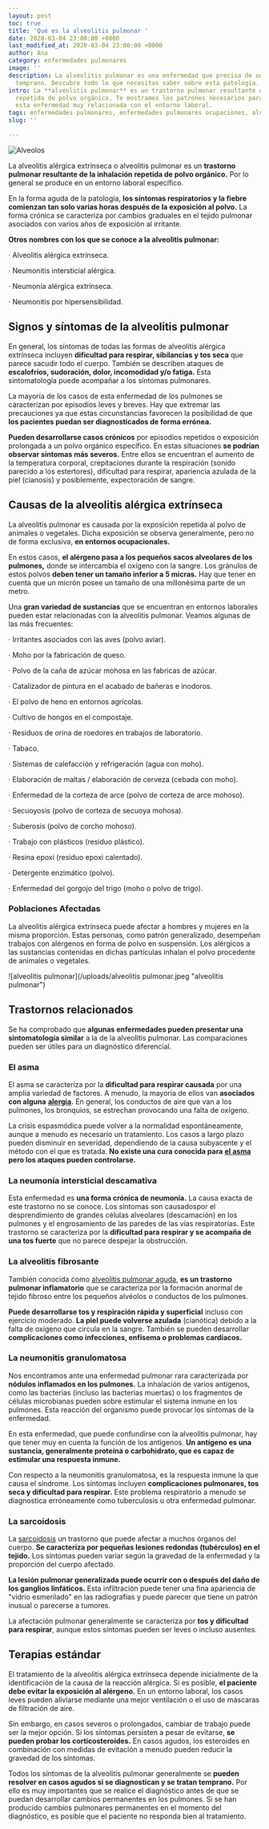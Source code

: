 ```yaml
---
layout: post
toc: true
title: 'Qué es la alveolitis pulmonar '
date: 2020-03-04 23:00:00 +0000
last_modified_at: 2020-03-04 23:00:00 +0000
author: Ana
category: enfermedades pulmonares
image: ''
description: La alveolitis pulmonar es una enfermedad que precisa de un diagnóstico
  temprano. Descubre todo lo que necesitas saber sobre esta patología.
intro: La **alveolitis pulmonar** es un trastorno pulmonar resultante de la inhalación
  repetida de polvo orgánico. Te mostramos los patrones necesarios para identificar
  esta enfermedad muy relacionada con el entorno laboral.
tags: enfermedades pulmonares, enfermedades pulmonares ocupaciones, alveolitis pulmonar
slug: ''

---
```

![Alveolos](/uploads/alveolos.jpeg "Alveolitis pulmonar")

La alveolitis alérgica extrínseca o alveolitis pulmonar es un **trastorno pulmonar resultante de la inhalación repetida de polvo orgánico.** Por lo general se produce en un entorno laboral específico.

En la forma aguda de la patología, **los síntomas respiratorios y la fiebre comienzan tan solo varias horas después de la exposición al polvo.** La forma crónica se caracteriza por cambios graduales en el tejido pulmonar asociados con varios años de exposición al irritante.

**Otros nombres con los que se conoce a la alveolitis pulmonar:**

· Alveolitis alérgica extrínseca.

· Neumonitis intersticial alérgica.

· Neumonía alérgica extrínseca.

· Neumonitis por hipersensibilidad.

## Signos y síntomas de la alveolitis pulmonar

En general, los síntomas de todas las formas de alveolitis alérgica extrínseca incluyen **dificultad para respirar, sibilancias y tos seca** que parece sacudir todo el cuerpo. También se describen ataques de **escalofríos, sudoración, dolor, incomodidad y/o fatiga.** Esta sintomatología puede acompañar a los síntomas pulmonares.

La mayoría de los casos de esta enfermedad de los pulmones se caracterizan por episodios leves y breves. Hay que extremar las precauciones ya que estas circunstancias favorecen la posibilidad de que **los pacientes puedan ser diagnosticados de forma errónea.**

**Pueden desarrollarse casos crónicos** por episodios repetidos o exposición prolongada a un polvo orgánico específico. En estas situaciones **se podrían observar síntomas más severos.** Entre ellos se encuentran el aumento de la temperatura corporal, crepitaciones durante la respiración (sonido parecido a los estertores), dificultad para respirar, apariencia azulada de la piel (cianosis) y posiblemente, expectoración de sangre.

## Causas de la alveolitis alérgica extrínseca

La alveolitis pulmonar es causada por la exposición repetida al polvo de animales o vegetales. Dicha exposición se observa generalmente, pero no de forma exclusiva, **en entornos ocupacionales.**

En estos casos, **el alérgeno pasa a los pequeños sacos alveolares de los pulmones,** donde se intercambia el oxígeno con la sangre. Los gránulos de estos polvos **deben tener un tamaño inferior a 5 micras.** Hay que tener en cuenta que un micrón posee un tamaño de una millonésima parte de un metro.

Una **gran variedad de sustancias** que se encuentran en entornos laborales pueden estar relacionadas con la alveolitis pulmonar. Veamos algunas de las más frecuentes:

· Irritantes asociados con las aves (polvo aviar).

· Moho por la fabricación de queso.

· Polvo de la caña de azúcar mohosa en las fabricas de azúcar.

· Catalizador de pintura en el acabado de bañeras e inodoros.

· El polvo de heno en entornos agrícolas.

· Cultivo de hongos en el compostaje.

· Residuos de orina de roedores en trabajos de laboratorio.

· Tabaco.

· Sistemas de calefacción y refrigeración (agua con moho).

· Elaboración de maltas / elaboración de cerveza (cebada con moho).

· Enfermedad de la corteza de arce (polvo de corteza de arce mohoso).

· Secuoyosis (polvo de corteza de secuoya mohosa).

· Suberosis (polvo de corcho mohoso).

· Trabajo con plásticos (residuo plástico).

· Resina epoxi (residuo epoxi calentado).

· Detergente enzimático (polvo).

· Enfermedad del gorgojo del trigo (moho o polvo de trigo).

### Poblaciones Afectadas

La alveolitis alérgica extrínseca puede afectar a hombres y mujeres en la misma proporción. Estas personas, como patrón generalizado, desempeñan trabajos con alérgenos en forma de polvo en suspensión. Los alérgicos a las sustancias contenidas en dichas partículas inhalan el polvo procedente de animales o vegetales.

![alveolitis pulmonar](/uploads/alveolitis pulmonar.jpeg "alveolitis pulmonar")

## Trastornos relacionados

Se ha comprobado que **algunas enfermedades pueden presentar una sintomatología similar** a la de la alveolitis pulmonar. Las comparaciones pueden ser útiles para un diagnóstico diferencial.

### El asma

El asma se caracteriza por la **dificultad para respirar causada** por una amplia variedad de factores. A menudo, la mayoría de ellos van **asociados con alguna** [**alergia**](https://zenseiapp.com/alergia/alergia-primavera-sintomas-prevencion/)**.** En general, los conductos de aire que van a los pulmones, los bronquios, se estrechan provocando una falta de oxígeno.

La crisis espasmódica puede volver a la normalidad espontáneamente, aunque a menudo es necesario un tratamiento. Los casos a largo plazo pueden disminuir en severidad, dependiendo de la causa subyacente y el método con el que es tratada. **No existe una cura conocida para** [**el asma**](https://zenseiapp.com/asma/guia-asma/) **pero los ataques pueden controlarse.**

### La neumonía intersticial descamativa

Esta enfermedad es **una forma crónica de neumonía.** La causa exacta de este trastorno no se conoce. Los síntomas son causados ​​por el desprendimiento de grandes células alveolares (descamación) en los pulmones y el engrosamiento de las paredes de las vías respiratorias. Este trastorno se caracteriza por la **dificultad para respirar y se acompaña de una tos fuerte** que no parece despejar la obstrucción.

### La alveolitis fibrosante

También conocida como [alveolitis pulmonar aguda](https://www.msdmanuals.com/es-es/professional/trastornos-pulmonares/enfermedades-pulmonares-intersticiales/neumonitis-por-hipersensibilidad), **es un trastorno pulmonar inflamatorio** que se caracteriza por la formación anormal de tejido fibroso entre los pequeños alvéolos o conductos de los pulmones.

**Puede desarrollarse tos y respiración rápida y superficial** incluso con ejercicio moderado. **La piel puede volverse azulada** (cianótica) debido a la falta de oxígeno que circula en la sangre. También se pueden desarrollar **complicaciones como infecciones, enfisema o problemas cardíacos.**

### La neumonitis granulomatosa

Nos encontramos ante una enfermedad pulmonar rara caracterizada por **nódulos inflamados en los pulmones.** La inhalación de varios antígenos, como las bacterias (incluso las bacterias muertas) o los fragmentos de células microbianas pueden sobre estimular el sistema inmune en los pulmones. Esta reacción del organismo puede provocar los síntomas de la enfermedad.

En esta enfermedad, que puede confundirse con la alveolitis pulmonar, hay que tener muy en cuenta la función de los antígenos. **Un antígeno es una sustancia, generalmente proteína o carbohidrato, que es capaz de estimular una respuesta inmune.**

Con respecto a la neumonitis granulomatosa, es la respuesta inmune la que causa el síndrome. Los síntomas incluyen **complicaciones pulmonares, tos seca y dificultad para respirar.** Este problema respiratorio a menudo se diagnostica erróneamente como tuberculosis u otra enfermedad pulmonar.

### La sarcoidosis

La [sarcoidosis](https://zenseiapp.com/enfermedades%20pulmonares/sarcoidosis-sintomas-causas-tratamiento/) un trastorno que puede afectar a muchos órganos del cuerpo. **Se caracteriza por pequeñas lesiones redondas (tubérculos) en el tejido.** Los síntomas pueden variar según la gravedad de la enfermedad y la proporción del cuerpo afectado.

**La lesión pulmonar generalizada puede ocurrir con o después del daño de los ganglios linfáticos.** Esta infiltración puede tener una fina apariencia de "vidrio esmerilado" en las radiografías y puede parecer que tiene un patrón inusual o parecerse a tumores.

La afectación pulmonar generalmente se caracteriza por **tos y dificultad para respirar**, aunque estos síntomas pueden ser leves o incluso ausentes.

## Terapias estándar

El tratamiento de la alveolitis alérgica extrínseca depende inicialmente de la identificación de la causa de la reacción alérgica. Si es posible, **el paciente debe evitar la exposición al alérgeno.** En un entorno laboral, los casos leves pueden aliviarse mediante una mejor ventilación o el uso de máscaras de filtración de aire.

Sin embargo, en casos severos o prolongados, cambiar de trabajo puede ser la mejor opción. Si los síntomas persisten a pesar de evitarse, **se pueden probar los corticosteroides.** En casos agudos, los esteroides en combinación con medidas de evitación a menudo pueden reducir la gravedad de los síntomas.

Todos los síntomas de la alveolitis pulmonar generalmente se **pueden resolver en casos agudos si se diagnostican y se tratan temprano.** Por ello es muy importantes que se realice el diagnóstico antes de que se puedan desarrollar cambios permanentes en los pulmones. Si se han producido cambios pulmonares permanentes en el momento del diagnóstico, es posible que el paciente no responda bien al tratamiento.